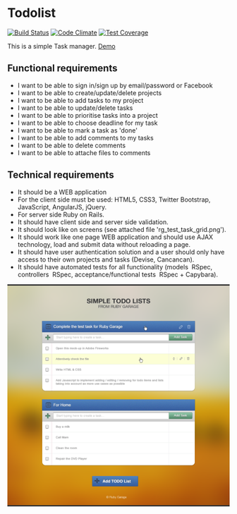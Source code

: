 # Todolist

[![Build Status](https://travis-ci.org/gremax/todolist.svg?branch=master)](https://travis-ci.org/gremax/todolist) [![Code Climate](https://codeclimate.com/github/gremax/todolist/badges/gpa.svg)](https://codeclimate.com/github/gremax/todolist) [![Test Coverage](https://codeclimate.com/github/gremax/todolist/badges/coverage.svg)](https://codeclimate.com/github/gremax/todolist/coverage)

This is a simple Task manager. [Demo](http://todolist-on-rails.herokuapp.com)

## Functional requirements
- I want to be able to sign in/sign up by email/password or Facebook
- I want to be able to create/update/delete projects
- I want to be able to add tasks to my project
- I want to be able to update/delete tasks
- I want to be able to prioritise tasks into a project
- I want to be able to choose deadline for my task
- I want to be able to mark a task as 'done'
- I want to be able to add comments to my tasks
- I want to be able to delete comments
- I want to be able to attache files to comments

## Technical requirements
- It should be a WEB application
 - For the client side must be used: HTML5, CSS3, Twitter Bootstrap, JavaScript, AngularJS, jQuery.
 - For server side Ruby on Rails.
- It should have client side and server side validation.
- It should look like on screens (see attached file 'rg_test_task_grid.png').
- It should work like one page WEB application and should use AJAX technology, load and submit data without reloading a page.
- It should have user authentication solution and a user should only have access to their own projects and tasks (Devise, Cancancan).
- It should have automated tests for all functionality (models ­ RSpec, controllers ­ RSpec, acceptance/functional tests ­ RSpec + Capybara).

![rg_test_task_grid.png](https://raw.githubusercontent.com/gremax/todolist/master/spec/support/uploads/rg_test_task_grid.png)
